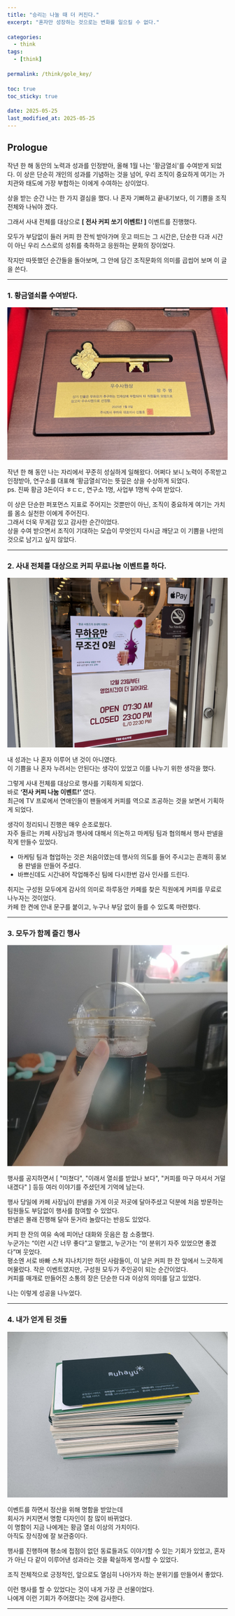 ```yaml
---
title: "승리는 나눌 때 더 커진다."
excerpt: "혼자만 성장하는 것으로는 변화를 일으킬 수 없다."

categories:
  - think
tags:
  - [think]

permalink: /think/gole_key/

toc: true
toc_sticky: true

date: 2025-05-25
last_modified_at: 2025-05-25
---
```


## Prologue

작년 한 해 동안의 노력과 성과를 인정받아, 올해 1월 나는 '황금열쇠'를 수여받게 되었다. 이 상은 단순히 개인의 성과를 기념하는 것을 넘어, 우리 조직이 중요하게 여기는 가치관와 태도에 가장 부합하는 이에게 수여하는 상이었다.

상을 받는 순간 나는 한 가지 결심을 했다. 
나 혼자 기뻐하고 끝내기보다, 이 기쁨을 조직 전체와 나눠야 겠다. 

그래서 사내 전체를 대상으로  **[ 전사 커피 쏘기 이벤트! ]** 이벤트를 진행했다.   


모두가 부담없이 들러 커피 한 잔씩 받아가며 웃고 떠드는 그 시간은, 단순한 다과 시간이 아닌 우리 스스로의 성취를 축하하고 응원하는 문화의 장이었다.

작지만 따뜻했던 순간들을 돌아보며, 그 안에 담긴 조직문화의 의미를 곱씹어 보며 이 글을 쓴다.

---

### 1. 황금열쇠를 수여받다.

![alt text](/assets/images/posts_img/think/20250525_gold_key/IMG_9225.jpeg)

작년 한 해 동안 나는 자리에서 꾸준히 성실하게 일해왔다. 어쩌다 보니 노력이 주목받고 인정받아, 연구소를 대표해 ‘황금열쇠’라는 뜻깊은 상을 수상하게 되었다.  
ps. 진짜 황금 3돈이다 ㅎㄷㄷ, 연구소 1명, 사업부 1명씩 수여 받았다. 

이 상은 단순한 퍼포먼스 지표로 주어지는 것뿐만이 아닌, 조직이 중요하게 여기는 가치를 몸소 실천한 이에게 주어진다.  
그래서 더욱 무게감 있고 감사한 순간이었다.  
상을 수여 받으면서 조직이 기대하는 모습이 무엇인지 다시금 깨닫고 이 기쁨을 나만의 것으로 남기고 싶지 않았다.  

---

### 2. 사내 전체를 대상으로 커피 무료나눔 이벤트를 하다.
![alt text](/assets/images/posts_img/think/20250525_gold_key/IMG_9238.jpeg)

내 성과는 나 혼자 이루어 낸 것이 아니였다.  
이 기쁨을 나 혼자 누려서는 안된다는 생각이 있었고 이를 나누기 위한 생각을 했다.

그렇게 사내 전체를 대상으로 행사를 기획하게 되었다.   
바로 **‘전사 커피 나눔 이벤트!’** 였다.   
최근에 TV 프로에서 연애인들이 팬들에게 커피를 역으로 조공하는 것을 보면서 기획하게 되었다.  

생각이 정리되니 진행은 매우 순조로웠다.  
자주 들르는 카페 사장님과 행사에 대해서 의논하고 마케팅 팀과 협의해서 행사 판넬을 작게 만들수 있었다.  
  - 마케팅 팀과 협업하는 것은 처음이였는데 행사의 의도를 들어 주시고는 흔쾌히 홍보용 판넬을 만들어 주셨다.
  - 바쁘신데도 시간내어 작업해주신 팀에 다시한번 감사 인사를 드린다. 

취지는 구성원 모두에게 감사의 의미로 하루동안 카페를 찾은 직원에게 커피를 무료로 나누자는 것이었다.  
카페 한 켠에 안내 문구를 붙이고, 누구나 부담 없이 들를 수 있도록 마련했다.  

---

### 3. 모두가 함께 즐긴 행사

![alt text](/assets/images/posts_img/think/20250525_gold_key/2ca989d7836c7932cb420ac2a51509dc_res.jpeg)

행사를 공지하면서 [ "미쳤다", "이래서 열쇠를 받았나 보다", "커피를 마구 마셔서 거덜 내겠다" ] 등등 여러 이야기를 주셨던게 기억에 남는다.  

행사 당일에 카페 사장님이 판넬을 가게 이곳 저곳에 달아주셨고 덕분에 처음 방문하는 팀원들도 부담없이 행사를 참여할 수 있었다.  
판넬은 몰래 진행해 달아 둔거라 놀랐다는 반응도 있었다.

커피 한 잔의 여유 속에 피어난 대화와 웃음은 참 소중했다.  
누군가는 “이런 시간 너무 좋다”고 말했고, 누군가는 “이 분위기 자주 있었으면 좋겠다”며 웃었다.  
평소엔 서로 바빠 스쳐 지나치기만 하던 사람들이, 이 날은 커피 한 잔 앞에서 느긋하게 머물렀다. 작은 이벤트였지만, 구성원 모두가 주인공이 되는 순간이었다.  
커피를 매개로 만들어진 소통의 장은 단순한 다과 이상의 의미를 담고 있었다.

나는 이렇게 성공을 나누었다.

---

### 4. 내가 얻게 된 것들

![](/assets/images/posts_img/think/20250525_gold_key/IMG_9246.jpeg)

이벤트를 하면서 정산을 위해 명함을 받았는데  
회사가 커지면서 명함 디자인이 참 많이 바뀌었다.  
이 명함이 지금 나에게는 황금 열쇠 이상의 가치이다.  
아직도 장식장에 잘 보관중이다.

행사를 진행하며 평소에 접점이 없던 동료들과도 이야기할 수 있는 기회가 있었고, 혼자가 아닌 다 같이 이루어낸 성과라는 것을 확실하게 명시할 수 있었다.

조직 전체적으로 긍정적인, 앞으로도 열심히 나아가자 하는 분위기를 만들어서 좋았다.

이런 행사를 할 수 있었다는 것이 내게 가장 큰 선물이었다.  
나에게 이런 기회가 주어졌다는 것에 감사한다.

---
